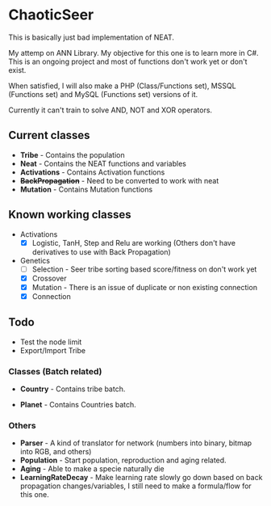 # ChaoticSeer
This is basically just bad implementation of NEAT.

My attemp on ANN Library. My objective for this one is to learn more in C#. This is an ongoing project and most of functions don't work yet or don't exist.

When satisfied, I will also make a PHP (Class/Functions set), MSSQL (Functions set) and MySQL (Functions set) versions of it.

Currently it can't train to solve AND, NOT and XOR operators.

## Current classes
  * **Tribe** - Contains the population
  * **Neat** - Contains the NEAT functions and variables
  * **Activations** - Contains Activation functions
  * ~~**BackPropagation**~~ - Need to be converted to work with neat
  * **Mutation** - Contains Mutation functions
## Known working classes
  * Activations
    - [x] Logistic, TanH, Step and Relu are working (Others don't have derivatives to use with Back Propagation)
  * Genetics
    - [ ] Selection - Seer tribe sorting based score/fitness  on don't work yet
    - [x] Crossover
    - [x] Mutation - There is an issue of duplicate or non existing connection
	- [x] Connection
## Todo
  * Test the node limit
  * Export/Import Tribe
### Classes (Batch related)
  - **Country** - Contains tribe batch.
  * **Planet** - Contains Countries batch.
### Others
  * **Parser** - A kind of translator for network (numbers into binary, bitmap into RGB, and others)
  * **Population** - Start population, reproduction and aging related.
  * **Aging** - Able to make a specie naturally die
  * **LearningRateDecay** - Make learning rate slowly go down based on back propagation changes/variables, I still need to make a formula/flow for this one.
